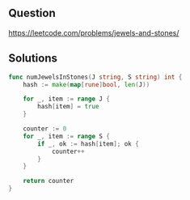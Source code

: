## Question

https://leetcode.com/problems/jewels-and-stones/

## Solutions

```go
func numJewelsInStones(J string, S string) int {
	hash := make(map[rune]bool, len(J))

	for _, item := range J {
		hash[item] = true
	}

	counter := 0
	for _, item := range S {
		if _, ok := hash[item]; ok {
			counter++
		}
	}

	return counter
}
```
